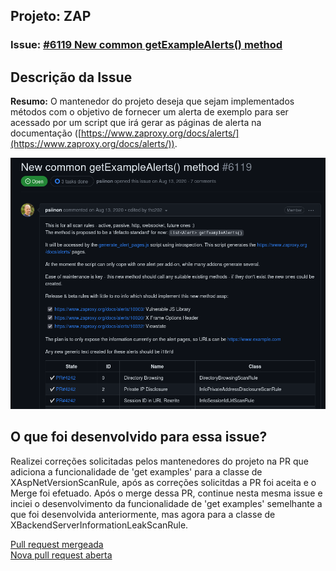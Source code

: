 ## Projeto: ZAP 

### Issue: [#6119 New common getExampleAlerts() method](https://github.com/zaproxy/zaproxy/issues/6119)

## Descrição da Issue

**Resumo:** O mantenedor do projeto deseja que sejam implementados métodos com o objetivo de fornecer um alerta de exemplo para ser acessado por um script que irá gerar as páginas de alerta na documentação ([https://www.zaproxy.org/docs/alerts/](https://www.zaproxy.org/docs/alerts/)).

![Zap: Issue 6119](../../assets/zap-issue-6119.png)


## O que foi desenvolvido para essa issue?

Realizei correções solicitadas pelos mantenedores do projeto na PR que adiciona a funcionalidade de 'get examples' para a classe de XAspNetVersionScanRule, após as correções solicitdas a PR foi aceita e o Merge foi efetuado. Após o merge dessa PR, continue nesta mesma issue e inciei o desenvolvimento da funcionalidade de 'get examples' semelhante a que foi desenvolvida anteriormente, mas agora para a classe de XBackendServerInformationLeakScanRule.

[Pull request mergeada](https://github.com/zaproxy/zap-extensions/pull/4623)
<br/>
[Nova pull request aberta](https://github.com/zaproxy/zap-extensions/pull/4677)

